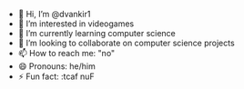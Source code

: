 - 👋 Hi, I’m @dvankir1
- 👀 I’m interested in videogames
- 🌱 I’m currently learning computer science
- 💞️ I’m looking to collaborate on computer science projects
- 📫 How to reach me: "no"
- 😄 Pronouns: he/him
- ⚡ Fun fact: :tcaf nuF

<!---
dvankir1/dvankir1 is a ✨ special ✨ repository because its `README.md` (this file) appears on your GitHub profile.
You can click the Preview link to take a look at your changes.
--->
